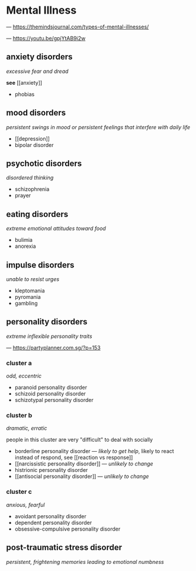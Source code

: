 # Mental Illness

&mdash; <https://themindsjournal.com/types-of-mental-illnesses/>

&mdash; <https://youtu.be/gpjYtAB9i2w>

## anxiety disorders

_excessive fear and dread_

**see** [[anxiety]]

- phobias

## mood disorders

_persistent swings in mood or persistent feelings that interfere with daily life_

- [[depression]]
- bipolar disorder

## psychotic disorders

_disordered thinking_

- schizophrenia
- prayer

## eating disorders

_extreme emotional attitudes toward food_

- bulimia
- anorexia

## impulse disorders

_unable to resist urges_

- kleptomania
- pyromania
- gambling

## personality disorders

_extreme inflexible personality traits_

&mdash; <https://partyplanner.com.sg/?p=153>

### cluster a

_odd, eccentric_

- paranoid personality disorder
- schizoid personality disorder
- schizotypal personality disorder

### cluster b

_dramatic, erratic_

people in this cluster are very "difficult" to deal with socially

- borderline personality disorder &mdash; _likely to get help_, likely to react instead of respond, see [[reaction vs response]]
- [[narcissistic personality disorder]] &mdash; _unlikely to change_
- histrionic personality disorder
- [[antisocial personality disorder]] &mdash; _unlikely to change_

### cluster c

_anxious, fearful_

- avoidant personality disorder
- dependent personality disorder
- obsessive-compulsive personality disorder

## post-traumatic stress disorder

_persistent, frightening memories leading to emotional numbness_
